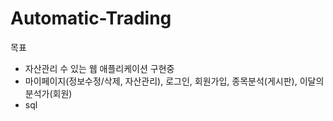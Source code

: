 # Automatic-Trading
목표
- 자산관리 수 있는 웹 애플리케이션 구현중
- 마이페이지(정보수정/삭제, 자산관리), 로그인, 회원가입, 종목분석(게시판), 이달의 분석가(회원) 
- sql 
